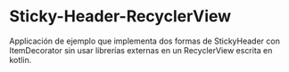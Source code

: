 # Sticky-Header-RecyclerView
Applicación de ejemplo que implementa dos formas de  StickyHeader con ItemDecorator sin usar librerías externas en un RecyclerView escrita en kotlin.
